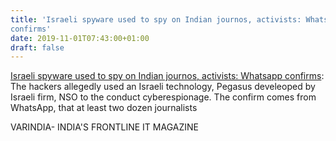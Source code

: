 ```yaml
---
title: 'Israeli spyware used to spy on Indian journos, activists: Whatsapp
confirms'
date: 2019-11-01T07:43:00+01:00
draft: false
---
```


[Israeli spyware used to spy on Indian journos, activists: Whatsapp confirms](https://varindia.com/news/israeli-spyware-used-to-spy-on-indian-journos-activists-whatsapp-confirms#.XbvUG3vnyW8.blogger): The hackers allegedly used an Israeli technology, Pegasus develeoped by Israeli firm, NSO to the conduct cyberespionage. The confirm comes from WhatsApp, that at least two dozen journalists  
  
VARINDIA- INDIA'S FRONTLINE IT MAGAZINE
